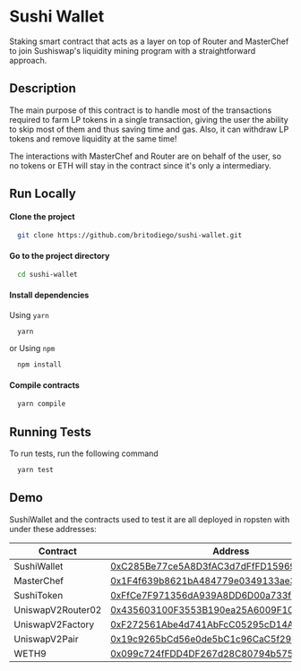 # Sushi Wallet

Staking smart contract that acts as a layer on top of Router and MasterChef to join Sushiswap's liquidity mining program with a straightforward approach.

## Description

The main purpose of this contract is to handle most of the transactions required to farm LP tokens in a single transaction, giving the user the ability to skip most of them and thus saving time and gas. Also, it can withdraw LP tokens and remove liquidity  at the same time!

The interactions with MasterChef and Router are on behalf of the user, so no tokens or ETH will stay in the contract since it's only a intermediary.
## Run Locally

#### Clone the project

```bash
  git clone https://github.com/britodiego/sushi-wallet.git
```

#### Go to the project directory

```bash
  cd sushi-wallet
```

#### Install dependencies

Using `yarn`
```bash
  yarn
```

or Using `npm`
```bash
  npm install
```



#### Compile contracts

```bash
  yarn compile
```
## Running Tests

To run tests, run the following command

```bash
  yarn test
```


## Demo

SushiWallet and the contracts used to test it are all deployed in ropsten with under these addresses:

| Contract | Address |
| ------ | ------ |
| SushiWallet | [0xC285Be77ce5A8D3fAC3d7dFfFD15969Cdb3F5781](https://ropsten.etherscan.io/address/0xC285Be77ce5A8D3fAC3d7dFfFD15969Cdb3F5781) |
| MasterChef | [0x1F4f639b8621bA484779e0349133ae38D9B3FE75](https://ropsten.etherscan.io/address/0x1F4f639b8621bA484779e0349133ae38D9B3FE75) |
| SushiToken | [0xFfCe7F971356dA939A8DD6D00a733fE210a3Eae4](https://ropsten.etherscan.io/token/0xFfCe7F971356dA939A8DD6D00a733fE210a3Eae4) |
| UniswapV2Router02 | [0x435603100F3553B190ea25A6009F10E858B880F5](https://ropsten.etherscan.io/address/0x435603100F3553B190ea25A6009F10E858B880F5) |
| UniswapV2Factory | [0xF272561Abe4d741AbFcC05295cD14A705DdF3904](https://ropsten.etherscan.io/address/0xF272561Abe4d741AbFcC05295cD14A705DdF3904) |
| UniswapV2Pair | [0x19c9265bCd56e0de5bC1c96CaC5f29F47d77dC37](https://ropsten.etherscan.io/address/0x19c9265bcd56e0de5bc1c96cac5f29f47d77dc37) |
| WETH9 |  [0x099c724fFDD4DF267d28C80794b57537dDc974ff](https://ropsten.etherscan.io/token/0x099c724fFDD4DF267d28C80794b57537dDc974ff) |